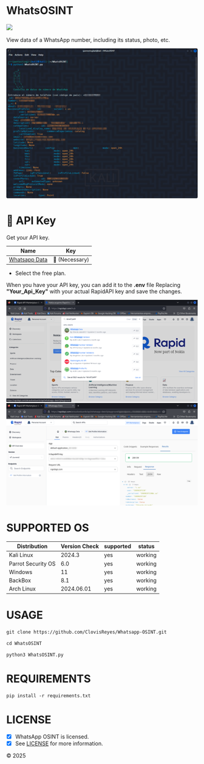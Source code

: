 # WhatsOSINT

<img src="https://i.imgur.com/kDs8lrj.png">

View data of a WhatsApp number, including its status, photo, etc.

<img src="https://github.com/ClovisReyes/Whatsapp-OSINT/blob/main/img/Demo.png" title="WhatsOSINT">

# 🔑 API Key
Get your API key.

Name | Key |
| ------------------- |-------------- |
| [Whatsapp Data](https://rapidapi.com/airaudoeduardo/api/whatsapp-data1) |  🔑 (Necessary) |

- Select the free plan.

When you have your API key, you can add it to the **.env** file Replacing **"Your_Api_Key"** with your actual RapidAPI key and save the changes.

<img src="https://github.com/ClovisReyes/Whatsapp-OSINT/blob/main/img/WhatsappData.png" title="WhatsOSINT">
<img src="https://github.com/ClovisReyes/Whatsapp-OSINT/blob/main/img/WhatsappData_%20API.png" title="WhatsOSINT">

# SUPPORTED OS
|Distribution | Version Check | supported | status |
----------|-------|------|-------|
|Kali Linux| 2024.3| yes| working   |
|Parrot Security OS| 6.0| yes | working   |
|Windows| 11 | yes | working   |
|BackBox| 8.1 | yes | working   |
|Arch Linux| 2024.06.01 | yes | working   |

# USAGE
```
git clone https://github.com/ClovisReyes/Whatsapp-OSINT.git
```
```
cd WhatsOSINT
```
```
python3 WhatsOSINT.py
```
# REQUIREMENTS
```
pip install -r requirements.txt
```

# LICENSE
- [x] WhatsApp OSINT is licensed. 
- [x] See [LICENSE](https://github.com/ClovisReyes/Whatsapp-OSINT?tab=MIT-1-ov-file) for more information.

© 2025
